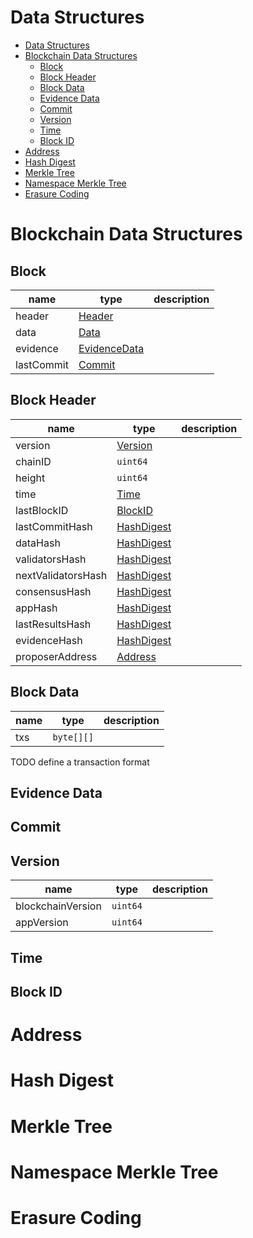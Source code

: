 Data Structures
===

- [Data Structures](#data-structures)
- [Blockchain Data Structures](#blockchain-data-structures)
  - [Block](#block)
  - [Block Header](#block-header)
  - [Block Data](#block-data)
  - [Evidence Data](#evidence-data)
  - [Commit](#commit)
  - [Version](#version)
  - [Time](#time)
  - [Block ID](#block-id)
- [Address](#address)
- [Hash Digest](#hash-digest)
- [Merkle Tree](#merkle-tree)
- [Namespace Merkle Tree](#namespace-merkle-tree)
- [Erasure Coding](#erasure-coding)

# Blockchain Data Structures

## Block

| name       | type                           | description |
| ---------- | ------------------------------ | ----------- |
| header     | [Header](#block-header)        |             |
| data       | [Data](#block-data)            |             |
| evidence   | [EvidenceData](#evidence-data) |             |
| lastCommit | [Commit](#commit)              |             |

## Block Header

| name               | type                       | description |
| ------------------ | -------------------------- | ----------- |
| version            | [Version](#version)        |             |
| chainID            | `uint64`                   |             |
| height             | `uint64`                   |             |
| time               | [Time](#time)              |             |
| lastBlockID        | [BlockID](#block-id)       |             |
| lastCommitHash     | [HashDigest](#hash-digest) |             |
| dataHash           | [HashDigest](#hash-digest) |             |
| validatorsHash     | [HashDigest](#hash-digest) |             |
| nextValidatorsHash | [HashDigest](#hash-digest) |             |
| consensusHash      | [HashDigest](#hash-digest) |             |
| appHash            | [HashDigest](#hash-digest) |             |
| lastResultsHash    | [HashDigest](#hash-digest) |             |
| evidenceHash       | [HashDigest](#hash-digest) |             |
| proposerAddress    | [Address](#address)        |             |

## Block Data

 | name | type       | description |
 | ---- | ---------- | ----------- |
 | txs  | `byte[][]` |             |

TODO define a transaction format

## Evidence Data

## Commit

## Version

| name              | type     | description |
| ----------------- | -------- | ----------- |
| blockchainVersion | `uint64` |             |
| appVersion        | `uint64` |             |

## Time

## Block ID

# Address



# Hash Digest



# Merkle Tree



# Namespace Merkle Tree



# Erasure Coding

